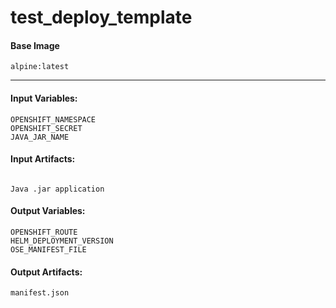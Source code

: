 
test_deploy_template
====================
#### Base Image
```shell
alpine:latest
```
___
#### Input Variables:
```shell
OPENSHIFT_NAMESPACE
OPENSHIFT_SECRET
JAVA_JAR_NAME
```
#### Input Artifacts:
```shell

Java .jar application
```
#### Output Variables:
```shell
OPENSHIFT_ROUTE
HELM_DEPLOYMENT_VERSION
OSE_MANIFEST_FILE
```

#### Output Artifacts:
```shell
manifest.json
```
